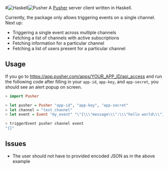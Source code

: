 #![Haskell](https://raw.githubusercontent.com/sidraval/pusher-haskell/master/assets/haskell.png)![Pusher](https://raw.githubusercontent.com/sidraval/pusher-haskell/master/assets/pusher.png)
A [Pusher](http://www.pusher.com) server client written in Haskell.

Currently, the package only allows triggering events on a single channel. Next
up:

* Triggering a single event across multiple channels
* Fetching a list of channels with active subscriptions
* Fetching information for a particular channel
* Fetching a list of users present for a particular channel

## Usage
If you go to https://app.pusher.com/apps/YOUR_APP_ID/api_access and run the
following code after filling in your `app-id`, `app-key`, and `app-secret`, you
should see an alert popup on screen.

```haskell
> import Pusher

> let pusher = Pusher "app-id", "app-key", "app-secret"
> let channel = "test_channel"
> let event = Event "my_event" "\"{\\\"message\\\":\\\"hello world\\\"}\""

> triggerEvent pusher channel event
"{}"
```

## Issues
* The user should not have to provided encoded JSON as in the above example

